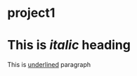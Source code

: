 # project1

<!DOCTYPE html>
<html>

<head>
<title>Nested Elements Example</title>
</head>

<body>
<h1>This is <i>italic</i> heading</h1>
<p>This is <u>underlined</u> paragraph</p>
</body>

</html>
